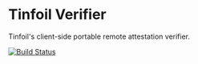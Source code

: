 # Tinfoil Verifier

Tinfoil's client-side portable remote attestation verifier.

[![Build Status](https://github.com/tinfoilanalytics/verifier/workflows/Run%20tests/badge.svg)](https://github.com/tinfoilanalytics/verifier/actions)

